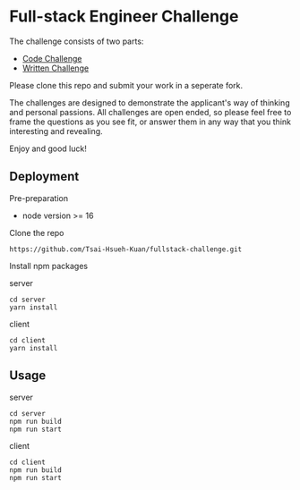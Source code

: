 # Full-stack Engineer Challenge

The challenge consists of two parts:
* [Code Challenge](./CodeChallenge.md)
* [Written Challenge](./WrittenChallenge.md)

Please clone this repo and submit your work in a seperate fork.

The challenges are designed to demonstrate the applicant's way of thinking and personal passions. All challenges are open ended, so please feel free to frame the questions as you see fit, or answer them in any way that you think interesting and revealing.

Enjoy and good luck!

## Deployment

Pre-preparation

* node version >= 16

Clone the repo

```
https://github.com/Tsai-Hsueh-Kuan/fullstack-challenge.git
```

Install npm packages

server
```
cd server
yarn install
```

client
```
cd client
yarn install
```

## Usage

server

```
cd server
npm run build
npm run start
```

client

```
cd client
npm run build
npm run start
```
